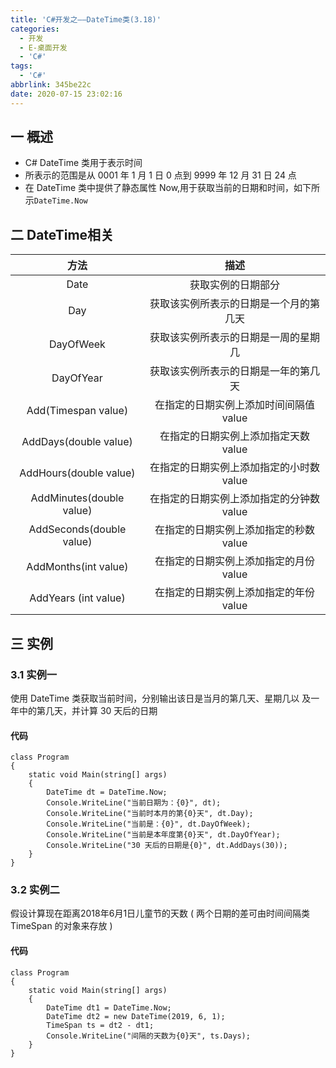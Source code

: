 ```yaml
---
title: 'C#开发之——DateTime类(3.18)'
categories:
  - 开发
  - E-桌面开发
  - 'C#'
tags:
  - 'C#'
abbrlink: 345be22c
date: 2020-07-15 23:02:16
---
```

## 一 概述

* C# DateTime 类用于表示时间
* 所表示的范围是从 0001 年 1 月 1 日 0 点到 9999 年 12 月 31 日 24 点 
*  在 DateTime 类中提供了静态属性 Now,用于获取当前的日期和时间，如下所示`DateTime.Now`

<!--more-->

## 二 DateTime相关

|         **方法**         |                 **描述**                 |
| :----------------------: | :--------------------------------------: |
|           Date           |            获取实例的日期部分            |
|           Day            |  获取该实例所表示的日期是一个月的第几天  |
|        DayOfWeek         |   获取该实例所表示的日期是一周的星期几   |
|        DayOfYear         |   获取该实例所表示的日期是一年的第几天   |
|   Add(Timespan value)    |  在指定的日期实例上添加时间间隔值 value  |
|  AddDays(double value)   |   在指定的日期实例上添加指定天数 value   |
|  AddHours(double value)  | 在指定的日期实例上添加指定的小时数 value |
| AddMinutes(double value) | 在指定的日期实例上添加指定的分钟数 value |
| AddSeconds(double value) |  在指定的日期实例上添加指定的秒数 value  |
|   AddMonths(int value)   |  在指定的日期实例上添加指定的月份 value  |
|   AddYears (int value)   |  在指定的日期实例上添加指定的年份 value  |

## 三 实例

### 3.1 实例一

 使用 DateTime 类获取当前时间，分别输出该日是当月的第几天、星期几以 及一年中的第几天，并计算 30 天后的日期 

####  代码

```
class Program
{
    static void Main(string[] args)
    {
        DateTime dt = DateTime.Now;
        Console.WriteLine("当前日期为：{0}", dt);
        Console.WriteLine("当前时本月的第{0}天", dt.Day);
        Console.WriteLine("当前是：{0}", dt.DayOfWeek);
        Console.WriteLine("当前是本年度第{0}天", dt.DayOfYear);
        Console.WriteLine("30 天后的日期是{0}", dt.AddDays(30));
    }
}
```

### 3.2 实例二

 假设计算现在距离2018年6月1日儿童节的天数 ( 两个日期的差可由时间间隔类 TimeSpan 的对象来存放 )

#### 代码

```
class Program
{
    static void Main(string[] args)
    {
        DateTime dt1 = DateTime.Now;
        DateTime dt2 = new DateTime(2019, 6, 1);
        TimeSpan ts = dt2 - dt1;
        Console.WriteLine("间隔的天数为{0}天", ts.Days);
    }
}
```

